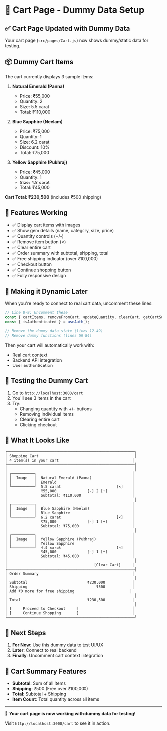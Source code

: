 # 🛒 Cart Page - Dummy Data Setup

## ✅ Cart Page Updated with Dummy Data

Your cart page (`src/pages/Cart.js`) now shows dummy/static data for testing.

## 📦 Dummy Cart Items

The cart currently displays 3 sample items:

1. **Natural Emerald (Panna)**
   - Price: ₹55,000
   - Quantity: 2
   - Size: 5.5 carat
   - Total: ₹110,000

2. **Blue Sapphire (Neelam)**
   - Price: ₹75,000
   - Quantity: 1
   - Size: 6.2 carat
   - Discount: 10%
   - Total: ₹75,000

3. **Yellow Sapphire (Pukhraj)**
   - Price: ₹45,000
   - Quantity: 1
   - Size: 4.8 carat
   - Total: ₹45,000

**Cart Total: ₹230,500** (includes ₹500 shipping)

## 🎨 Features Working

- ✅ Display cart items with images
- ✅ Show gem details (name, category, size, price)
- ✅ Quantity controls (+/-)
- ✅ Remove item button (×)
- ✅ Clear entire cart
- ✅ Order summary with subtotal, shipping, total
- ✅ Free shipping indicator (over ₹100,000)
- ✅ Checkout button
- ✅ Continue shopping button
- ✅ Fully responsive design

## 🔄 Making it Dynamic Later

When you're ready to connect to real cart data, uncomment these lines:

```javascript
// Line 8-9: Uncomment these
const { cartItems, removeFromCart, updateQuantity, clearCart, getCartSummary } = useCart();
const { isAuthenticated } = useAuth();

// Remove the dummy data state (lines 12-49)
// Remove dummy functions (lines 59-84)
```

Then your cart will automatically work with:
- Real cart context
- Backend API integration
- User authentication

## 🧪 Testing the Dummy Cart

1. Go to `http://localhost:3000/cart`
2. You'll see 3 items in the cart
3. Try:
   - Changing quantity with +/- buttons
   - Removing individual items
   - Clearing entire cart
   - Clicking checkout

## 📸 What It Looks Like

```
┌─────────────────────────────────────────────────────────┐
│ Shopping Cart                                           │
│ 4 item(s) in your cart                                 │
├─────────────────────────────────────────────────────────┤
│                                                         │
│ ┌──────────┐                                           │
│ │  Image   │  Natural Emerald (Panna)                  │
│ │          │  Emerald                                  │
│ └──────────┘  5.5 carat                         [×]    │
│               ₹55,000              [-] 2 [+]           │
│               Subtotal: ₹110,000                       │
│                                                         │
│ ┌──────────┐                                           │
│ │  Image   │  Blue Sapphire (Neelam)                   │
│ │          │  Blue Sapphire                            │
│ └──────────┘  6.2 carat                         [×]    │
│               ₹75,000              [-] 1 [+]           │
│               Subtotal: ₹75,000                        │
│                                                         │
│ ┌──────────┐                                           │
│ │  Image   │  Yellow Sapphire (Pukhraj)                │
│ │          │  Yellow Sapphire                          │
│ └──────────┘  4.8 carat                         [×]    │
│               ₹45,000              [-] 1 [+]           │
│               Subtotal: ₹45,000                        │
│                                                         │
│                                       [Clear Cart]     │
├─────────────────────────────────────────────────────────┤
│ Order Summary                                          │
│                                                         │
│ Subtotal                           ₹230,000            │
│ Shipping                               ₹500            │
│ Add ₹0 more for free shipping                         │
│                                                         │
│ Total                              ₹230,500            │
│                                                         │
│ [     Proceed to Checkout     ]                        │
│ [     Continue Shopping       ]                        │
└─────────────────────────────────────────────────────────┘
```

## 🎯 Next Steps

1. **For Now**: Use this dummy data to test UI/UX
2. **Later**: Connect to real backend
3. **Finally**: Uncomment cart context integration

## 📝 Cart Summary Features

- **Subtotal**: Sum of all items
- **Shipping**: ₹500 (Free over ₹100,000)
- **Total**: Subtotal + Shipping
- **Item Count**: Total quantity across all items

---

🎉 **Your cart page is now working with dummy data for testing!**

Visit `http://localhost:3000/cart` to see it in action.


